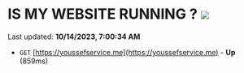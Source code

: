 # IS MY WEBSITE RUNNING ? [![](https://img.shields.io/static/v1?label=Sponsor&message=%E2%9D%A4&logo=GitHub&color=%23fe8e86)](https://github.com/sponsors/<username>)

Last updated: **10/14/2023, 7:00:34 AM**

- `GET` [https://youssefservice.me](https://youssefservice.me) - **Up** (859ms)
